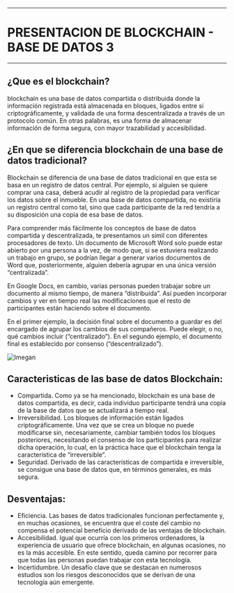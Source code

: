 ---------------------------------------------------------------------------------------------------------------
# PRESENTACION DE BLOCKCHAIN - BASE DE DATOS 3
---------------------------------------------------------------------------------------------------------------
## ¿Que es el blockchain?

blockchain es una base de datos compartida o distribuida donde la información registrada está almacenada en bloques, ligados entre sí criptográficamente, y validada de una forma descentralizada a través de un protocolo común. En otras palabras, es una forma de almacenar información de forma segura, con mayor trazabilidad y accesibilidad.

## ¿En que se diferencia blockchain de una base de datos tradicional?
Blockchain se diferencia de una base de datos tradicional en que esta se basa en un registro de datos central. Por ejemplo, si alguien se quiere comprar una casa, deberá acudir al registro de la propiedad para verificar los datos sobre el inmueble. En una base de datos compartida, no existiría un registro central como tal, sino que cada participante de la red tendría a su disposición una copia de esa base de datos.

Para comprender más fácilmente los conceptos de base de datos compartida y descentralizada, te presentamos un símil con diferentes procesadores de texto. Un documento de Microsoft Word solo puede estar abierto por una persona a la vez, de modo que, si se estuviera realizando un trabajo en grupo, se podrían llegar a generar varios documentos de Word que, posteriormente, alguien debería agrupar en una única versión “centralizada”.

En Google Docs, en cambio, varias personas pueden trabajar sobre un documento al mismo tiempo, de manera “distribuida”. Así pueden incorporar cambios y ver en tiempo real las modificaciones que el resto de participantes están haciendo sobre el documento.

En el primer ejemplo, la decisión final sobre el documento a guardar es del encargado de agrupar los cambios de sus compañeros.  Puede elegir, o no, qué cambios incluir (“centralizado”). En el segundo ejemplo, el documento final es establecido por consenso (“descentralizado”).

![Imegan](https://www.santander.com/content/dam/santander-com/es/stories/contenido-stories/2023/-ciberseguridad/im-storie-blockchain-que-es-info.png.transform/rendition-sm/image.png)

## Caracteristicas de las base de datos Blockchain:

* Compartida. Como ya se ha mencionado, blockchain es una base de datos compartida, es decir, cada individuo participante tendrá una copia de la base de datos que se actualizará a tiempo real.
*  Irreversibilidad. Los bloques de información están ligados criptográficamente. Una vez que se crea un bloque no puede modificarse sin, necesariamente, cambiar también todos los bloques posteriores, necesitando el consenso de los participantes para realizar dicha operación, lo cual, en la práctica hace que el blockchain tenga la característica de “irreversible”.
* Seguridad. Derivado de las características de compartida e irreversible, se consigue una base de datos que, en términos generales, es más segura.

## Desventajas:
* Eficiencia. Las bases de datos tradicionales funcionan perfectamente y, en muchas ocasiones, se encuentra que el coste del cambio no compensa el potencial beneficio derivado de las ventajas de blockchain.
* Accesibilidad. Igual que ocurría con los primeros ordenadores, la experiencia de usuario que ofrece blockchain, en algunas ocasiones, no es la más accesible. En este sentido, queda camino por recorrer para que todas las personas puedan trabajar con esta tecnología.
* Incertidumbre. Un desafío clave que se destacan en numerosos estudios son los riesgos desconocidos que se derivan de una tecnología aún emergente.
